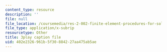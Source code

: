```yaml
---
content_type: resource
description: ''
file: null
file_location: /coursemedia/res-2-002-finite-element-procedures-for-solids-and-structures-spring-2010/402e2326961b5f30884227aa475ab5ae_iOilZsS_cnM.vtt
file_type: application/x-subrip
resourcetype: Other
title: 3play caption file
uid: 402e2326-961b-5f30-8842-27aa475ab5ae
---
```

